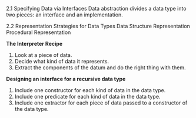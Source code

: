 2.1 Specifying Data via Interfaces
Data abstraction divides a data type into two pieces: an interface and an implementation.

2.2 Representation Strategies for Data Types
    Data Structure Representation
    Procedural Representation

**The Interpreter Recipe**

1. Look at a piece of data.
2. Decide what kind of data it represents.
3. Extract the components of the datum and do the right thing with them.


**Designing an interface for a recursive data type**

1. Include one constructor for each kind of data in the data type.
2. Include one predicate for each kind of data in the data type.
3. Include one extractor for each piece of data passed to a constructor of the data type.


